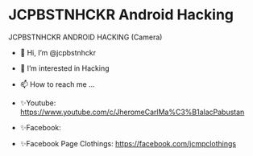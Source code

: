 # JCPBSTNHCKR Android Hacking
JCPBSTNHCKR ANDROID HACKING (Camera)

- 👋 Hi, I’m @jcpbstnhckr
- 👀 I’m interested in Hacking

- 📫 How to reach me ...
- ✨Youtube: https://www.youtube.com/c/JheromeCarlMa%C3%B1alacPabustan
- ✨Facebook:
- ✨Facebook Page Clothings: https://facebook.com/jcmpclothings

<!---
jcpbstnhckr/jcpbstnhckr is a ✨ special ✨ repository because its `README.md` (this file) appears on your GitHub profile.
You can click the Preview link to take a look at your changes.
--->